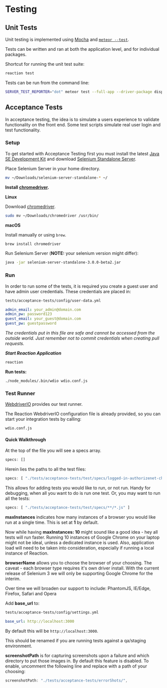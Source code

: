 # Testing

## Unit Tests

Unit testing is implemented using [Mocha](mochajs) and [`meteor --test`](https://guide.meteor.com/testing.html).

Tests can be written and ran at both the application level, and for individual packages.

Shortcut for running the unit test suite:

```sh
reaction test
```

Tests can be run from the command line:

```sh
SERVER_TEST_REPORTER="dot" meteor test --full-app --driver-package dispatch:mocha
```

## Acceptance Tests

In acceptance testing, the idea is to simulate a users experience to validate functionality on the front end. Some test scripts simulate real user login and test functionality.

### Setup
To get started with Acceptance Testing first you must install the latest [Java SE Development Kit](http://www.oracle.com/technetwork/java/javase/downloads/jdk8-downloads-2133151.html)
and download [Selenium Standalone Server](http://goo.gl/2lZ46z).

Place Selenium Server in your home directory.

```sh
mv ~/Downloads/selenium-server-standalone-* ~/
```

**Install [chromedriver](https://sites.google.com/a/chromium.org/chromedriver/).**

**Linux**

Download [chromedriver](https://sites.google.com/a/chromium.org/chromedriver/).

```sh
sudo mv ~/Downloads/chromedriver /usr/bin/
```

**macOS**

Install manually or using `brew`.

```sh
brew install chromedriver
```


Run Selenium Server (**NOTE:** your selenium version might differ):

```sh
java -jar selenium-server-standalone-3.0.0-beta2.jar
```

### Run
In order to run some of the tests, it is required you create a guest user and have admin user credentials. These credentials are placed in:

```sh
tests/acceptance-tests/config/user-data.yml
```

```yaml
admin_email: your_admin@domain.com
admin_pw: password123
guest_email: your_guest@domain.com
guest_pw: guestpassword
```

_The credentials put in this file are safe and cannot be accessed from the outside world. Just remember not to commit credentials when creating pull requests._

**_Start Reaction Application_**

```sh
reaction
```

**Run tests:**

```
./node_modules/.bin/wdio wdio.conf.js
```

### Test Runner

[WebdriverIO](http://webdriver.io/guide/testrunner/gettingstarted.html) provides our test runner.

The Reaction WebdriverIO configuration file is already provided, so you can start your integration tests by calling:

```sh
wdio.conf.js
```

#### Quick Walkthrough

At the top of the file you will see a specs array.

```js
specs: []
```

Herein lies the paths to all the test files:

```js
specs: [ "./tests/acceptance-tests/test/specs/logged-in-authorizenet-checkout.app-test.js" ]
```

This allows for adding tests you would like to run, or not run. Handy for debugging, when all you want to do is run one test. Or, you may want to run all the tests:

```js
specs: [ "./tests/acceptance-tests/test/specs/**/*.js" ]
```

**maxInstances** indicates how many instances of a browser you would like run at a single time. This is set at **1** by default.

Now while having **maxInstances: 10** might sound like a good idea - hey all tests will run faster. Running 10 instances of Google Chrome on your laptop might not be ideal, unless a dedicated instance is used. Also, application load will need to be taken into consideration, especially if running a local instance of Reaction.

**browserName** allows you to choose the browser of your choosing. The caveat - each browser type requires it's own driver install. With the current release of Selenium 3 we will only be supporting Google Chrome for the interim.

Over time we will broaden our support to include: PhantomJS, IE/Edge, Firefox, Safari and Opera

Add **base_url** to:

```sh
tests/acceptance-tests/config/settings.yml
```

```yaml
base_url: http://localhost:3000
```

By default this will be `http://localhost:3000`.

This should be renamed if you are running tests against a qa/staging environment.

**screenshotPath** is for capturing screenshots upon a failure and which directory to put those images in. By default this feature is disabled. To enable, uncomment the following line and replace with a path of your choosing:

```js
screenshotPath: "./tests/acceptance-tests/errorShots/",
```
